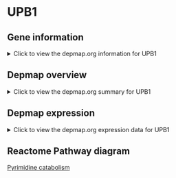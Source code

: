 <h1>UPB1</h1>

<h2>Gene information</h2>
<details>
  <summary>Click to view the depmap.org information for UPB1</summary>
  <iframe src="https://depmap.org/portal/gene/UPB1?tab=about" style="border:none;width:100%;height:800px"></iframe>
</details>

<h2>Depmap overview</h2>
<details>
  <summary>Click to view the depmap.org summary for UPB1</summary>
  <iframe src="https://depmap.org/portal/gene/UPB1?tab=overview" style="border:none;width:100%;height:800px"></iframe>
</details>

<h2>Depmap expression</h2>
<details>
  <summary>Click to view the depmap.org expression data for UPB1</summary>
  <iframe src="https://depmap.org/portal/gene/UPB1?tab=characterization" style="border:none;width:100%;height:800px"></iframe>
</details>



<h2>Reactome Pathway diagram</h2>
<a href="https://reactome.org/PathwayBrowser/#/R-HSA-73621">Pyrimidine catabolism</a>



